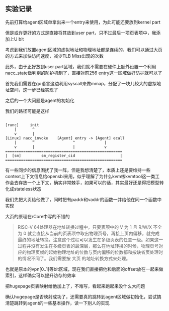 ## 实验记录
先前打算给agent区域单拿出来一个entry来使用，为此可能还要放到kernel part

但是或许更好的方式是直接将其放到user part，只不过最后一项页表项中，我添加上U bit

考虑到我们放置agent区域的虚拟地址和物理地址都是连续的，我们可以通过大页的方式来加快访问速度，减少TLB Miss出现的次数

此外，由于正好放到user part区域，我们就不需要在硬件上额外设置一个利用nacc_state做判别的防护机制了，直接对前256 entry这一区域做好防护就可以了

首先我们需要在go语言这边利用syscall来做mmap，分配了一块儿较大的虚拟地址空间，这一步已经实现了

之后的一个大问题是agent的初始化

我们的路径可能是这样
```shell

[runc]     init
    |       ^
    v       |
[Linux] nacc_invoke    [Agent] entry -> [Agent] ecall
    |       ^                 ^             |
    v       |                 |             v
====================================================
|  [sm]         sm_register_cid                    |
====================================================

```

有一些同步的信息困扰了我一阵，但是我想清楚了，本质上还是要维持一些context上下文信息给opensbi来用，似乎理解了为什么kvm核kvmtool这一类工作会去存放一个上下文，确实非常棘手，如果可以的话，其实最好还是得把模型转化成stateless状态


我们先把大页给他做了，同时把有paddr和vaddr的函数一并给他在同一个函数中实现

大页的原理在rCore中写的不错的

> RISC-V 64处理器在地址转换过程中，只要表项中的 V 为 1 且 R/W/X 不全为 0 就会直接从当前的页表项中取出物理页号，再接上页内偏移，就完成最终的地址转换。注意这个过程可以发生在多级页表的任意一级。如果这一过程并没有发生在多级页表的最深层，那么在地址转换的时候，物理页号对应的物理页帧的起始物理地址的位数与页内偏移的位数都和按缺省页处理时的情况不同了。我们需要按 大页 的地址转换方式来处理。

也就是原本的vpn[0..1]等bit区域，现在我们直接把他和后面的offset放在一起来做索引，这样确实可以提升访存的效率

把hugepage页表映射给他加上了，不难写，看起来跑起来没什么大问题

确认hugepage是否映射成功了，还需要真的跳转到agent区域做初始化，尝试搞清楚跳转到agent的一些基本操作，读一下别人的实现
